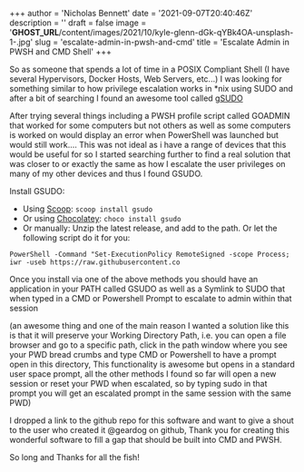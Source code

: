 +++
author = 'Nicholas Bennett'
date = '2021-09-07T20:40:46Z'
description = ''
draft = false
image = '__GHOST_URL__/content/images/2021/10/kyle-glenn-dGk-qYBk4OA-unsplash-1-.jpg'
slug = 'escalate-admin-in-pwsh-and-cmd'
title = 'Escalate Admin in PWSH and CMD Shell'
+++


So as someone that spends a lot of time in a POSIX Compliant Shell (I have several Hypervisors, Docker Hosts, Web Servers, etc...) I was looking for something similar to how privilege escalation works in *nix using SUDO and after a bit of searching I found an awesome tool called [gSUDO](https://github.com/gerardog/gsudo)

After trying several things including a PWSH profile script called GOADMIN that worked for some computers but not others as well as some computers is worked on would display an error when PowerShell was launched but would still work.... This was not ideal as i have a range of devices that this would be useful for so I started searching further to find a real solution that was closer to or exactly the same as how I escalate the user privileges on many of my other devices and thus I found GSUDO.

Install GSUDO:

* Using [Scoop](https://scoop.sh/): `scoop install gsudo`
* Or using [Chocolatey](https://chocolatey.org/install): `choco install gsudo`
* Or manually: Unzip the latest release, and add to the path. Or let the following script do it for you:

```
PowerShell -Command "Set-ExecutionPolicy RemoteSigned -scope Process; iwr -useb https://raw.githubusercontent.co
```

Once you install via one of the above methods you should have an application in your PATH called GSUDO as well as a Symlink to SUDO that when typed in a CMD or Powershell Prompt to escalate to admin within that session

(an awesome thing and one of the main reason I wanted a solution like this is that it will preserve your Working Directory Path, i.e. you can open a file browser and go to a specific path, click in the path window where you see your PWD bread crumbs and type CMD or Powershell to have a prompt open in this directory, This functionality is awesome but opens in a standard user space prompt, all the other methods I found so far will open a new session or reset your PWD when escalated, so by typing sudo in that prompt you will get an escalated prompt in the same session with the same PWD)



I dropped a link to the github repo for this software and want to give a shout to the user who created it @geardog on github, Thank you for creating this wonderful software to fill a gap that should be built into CMD and PWSH.

So long and Thanks for all the fish!